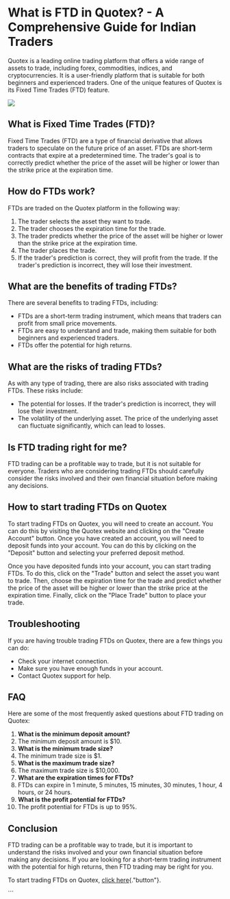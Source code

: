 # What is FTD in Quotex? - A Comprehensive Guide for Indian Traders

Quotex is a leading online trading platform that offers a wide range of
assets to trade, including forex, commodities, indices, and
cryptocurrencies. It is a user-friendly platform that is suitable for
both beginners and experienced traders. One of the unique features of
Quotex is its Fixed Time Trades (FTD) feature.

[![](https://static.quotex.io/files/4_en/300_250.jpg)](https://traff.sbs/brokerqxlid)

## What is Fixed Time Trades (FTD)?

Fixed Time Trades (FTD) are a type of financial derivative that allows
traders to speculate on the future price of an asset. FTDs are
short-term contracts that expire at a predetermined time. The trader\'s
goal is to correctly predict whether the price of the asset will be
higher or lower than the strike price at the expiration time.

## How do FTDs work?

FTDs are traded on the Quotex platform in the following way:

1.  The trader selects the asset they want to trade.
2.  The trader chooses the expiration time for the trade.
3.  The trader predicts whether the price of the asset will be higher or
    lower than the strike price at the expiration time.
4.  The trader places the trade.
5.  If the trader\'s prediction is correct, they will profit from the
    trade. If the trader\'s prediction is incorrect, they will lose
    their investment.

## What are the benefits of trading FTDs?

There are several benefits to trading FTDs, including:

-   FTDs are a short-term trading instrument, which means that traders
    can profit from small price movements.
-   FTDs are easy to understand and trade, making them suitable for both
    beginners and experienced traders.
-   FTDs offer the potential for high returns.

## What are the risks of trading FTDs?

As with any type of trading, there are also risks associated with
trading FTDs. These risks include:

-   The potential for losses. If the trader\'s prediction is incorrect,
    they will lose their investment.
-   The volatility of the underlying asset. The price of the underlying
    asset can fluctuate significantly, which can lead to losses.

## Is FTD trading right for me?

FTD trading can be a profitable way to trade, but it is not suitable for
everyone. Traders who are considering trading FTDs should carefully
consider the risks involved and their own financial situation before
making any decisions.

## How to start trading FTDs on Quotex

To start trading FTDs on Quotex, you will need to create an account. You
can do this by visiting the Quotex website and clicking on the
"Create Account" button. Once you have created an account, you
will need to deposit funds into your account. You can do this by
clicking on the "Deposit" button and selecting your preferred
deposit method.

Once you have deposited funds into your account, you can start trading
FTDs. To do this, click on the "Trade" button and select the asset
you want to trade. Then, choose the expiration time for the trade and
predict whether the price of the asset will be higher or lower than the
strike price at the expiration time. Finally, click on the "Place
Trade" button to place your trade.

## Troubleshooting

If you are having trouble trading FTDs on Quotex, there are a few things
you can do:

-   Check your internet connection.
-   Make sure you have enough funds in your account.
-   Contact Quotex support for help.

## FAQ

Here are some of the most frequently asked questions about FTD trading
on Quotex:

1.  **What is the minimum deposit amount?**
2.  The minimum deposit amount is \$10.
3.  **What is the minimum trade size?**
4.  The minimum trade size is \$1.
5.  **What is the maximum trade size?**
6.  The maximum trade size is \$10,000.
7.  **What are the expiration times for FTDs?**
8.  FTDs can expire in 1 minute, 5 minutes, 15 minutes, 30 minutes, 1
    hour, 4 hours, or 24 hours.
9.  **What is the profit potential for FTDs?**
10. The profit potential for FTDs is up to 95%.

## Conclusion

FTD trading can be a profitable way to trade, but it is important to
understand the risks involved and your own financial situation before
making any decisions. If you are looking for a short-term trading
instrument with the potential for high returns, then FTD trading may be
right for you.

To start trading FTDs on Quotex, [click
here](\%22https://traff.sbs/brokerqxlid\%22){."button"}.

\`\`\`

